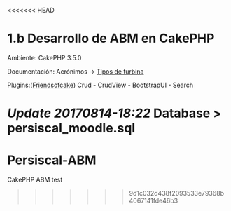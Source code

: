 <<<<<<< HEAD
# 1.b Desarrollo de ABM en CakePHP
<span>Ambiente: CakePHP 3.5.0</span>

<span>Documentación: Acrónimos -> <a target="_blank" href="https://energia-nuclear.net/reactor-nuclear/tipos-de-reactor-nuclear.html" alt="energia-nuclear.net" />Tipos de turbina</a>

<span>Plugins:(<a target="_blank" href="https://github.com/FriendsOfCake">Friendsofcake</a>) Crud - CrudView - BootstrapUI - Search</span>

*Update 20170814-18:22*
<span>Database > persiscal_moodle.sql</span>
=======
# Persiscal-ABM
CakePHP ABM test
>>>>>>> 9d1c032d438f2093533e79368b4067141fde46b3
